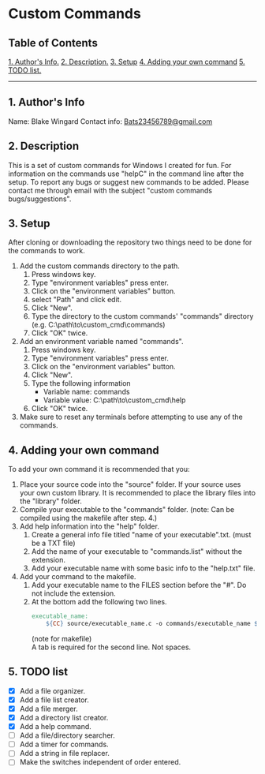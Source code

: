 # Custom Commands
## Table of Contents

[1. Author's Info.](#1-authors-info)
[2. Description.](#2.-Description.)
[3. Setup](#3.-Setup)
[4. Adding your own command](#4.-Adding-your-own-command)
[5. TODO list.](#5.-TODO-list.)

---

## 1. Author's Info
Name: Blake Wingard
Contact info: Bats23456789@gmail.com

## 2. Description
This is a set of custom commands for Windows I created for fun. 
For information on the commands use "helpC" in the command line after the setup.
To report any bugs or suggest new commands to be added. Please contact me through email with the subject "custom commands bugs/suggestions".

## 3. Setup
After cloning or downloading the repository two things need to be done for the commands to work.
1. Add the custom commands directory to the path.
    1. Press windows key.
    2. Type "environment variables" press enter.
    3. Click on the "environment variables" button.
    4. select "Path" and click edit.
    5. Click "New".
    6. Type the directory to the custom commands' "commands" directory
        (e.g. C:\path\to\custom_cmd\commands)
    7. Click "OK" twice.
2. Add an environment variable named "commands".
    1. Press windows key.
    2. Type "environment variables" press enter.
    3. Click on the "environment variables" button.
    4. Click "New".
    5. Type the following information
        * Variable name: commands
        * Variable value: C:\path\to\custom_cmd\help
    6. Click "OK" twice.
3. Make sure to reset any terminals before attempting to use any of the commands.

## 4. Adding your own command
To add your own command it is recommended that you:
1. Place your source code into the "source" folder.
    If your source uses your own custom library. It is recommended to place the library files into the "library" folder.
2. Compile your executable to the "commands" folder.
    (note: Can be compiled using the makefile after step. 4.)
3. Add help information into the "help" folder.
    1. Create a general info file titled "name of your executable".txt. (must be a TXT file)
    2. Add the name of your executable to "commands.list" without the extension.
    3. Add your executable name with some basic info to the "help.txt" file.
4. Add your command to the makefile.
    1. Add your executable name to the FILES section before the "#". Do not include the extension.
    2. At the bottom add the following two lines.
        ```makefile
        executable_name:
            ${CC} source/executable_name.c -o commands/executable_name ${INCLUDES} ${OPTIONS}
        ```
        (note for makefile)  
        A tab is required for the second line. Not spaces.

## 5. TODO list
- [x] Add a file organizer.
- [x] Add a file list creator.
- [x] Add a file merger.
- [x] Add a directory list creator.
- [x] Add a help command.
- [ ] Add a file/directory searcher.
- [ ] Add a timer for commands.
- [ ] Add a string in file replacer.
- [ ] Make the switches independent of order entered.
